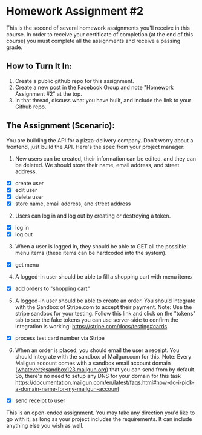 # Homework Assignment #2

This is the second of several homework assignments you'll receive in this course. In order to receive your certificate of completion (at the end of this course) you must complete all the assignments and receive a passing grade.

## How to Turn It In:

1. Create a public github repo for this assignment.
2. Create a new post in the Facebook Group  and note "Homework Assignment #2" at the top.
3. In that thread, discuss what you have built, and include the link to your Github repo.

## The Assignment (Scenario):

You are building the API for a pizza-delivery company. Don't worry about a frontend, just build the API. Here's the spec from your project manager:

1. New users can be created, their information can be edited, and they can be deleted. We should store their name, email address, and street address.
- [x] create user
- [x] edit user
- [x] delete user
- [x] store name, email address, and street address
2. Users can log in and log out by creating or destroying a token.
- [x] log in
- [x] log out
3. When a user is logged in, they should be able to GET all the possible menu items (these items can be hardcoded into the system).
- [x] get menu
4. A logged-in user should be able to fill a shopping cart with menu items
- [x] add orders to "shopping cart"
5. A logged-in user should be able to create an order. You should integrate with the Sandbox of Stripe.com to accept their payment. Note: Use the stripe sandbox for your testing. Follow this link and click on the "tokens" tab to see the fake tokens you can use server-side to confirm the integration is working: https://stripe.com/docs/testing#cards
- [x] process test card number via Stripe
6. When an order is placed, you should email the user a receipt. You should integrate with the sandbox of Mailgun.com for this. Note: Every Mailgun account comes with a sandbox email account domain (whatever@sandbox123.mailgun.org) that you can send from by default. So, there's no need to setup any DNS for your domain for this task https://documentation.mailgun.com/en/latest/faqs.html#how-do-i-pick-a-domain-name-for-my-mailgun-account
- [x] send receipt to user

This is an open-ended assignment. You may take any direction you'd like to go with it, as long as your project includes the requirements. It can include anything else you wish as well.
